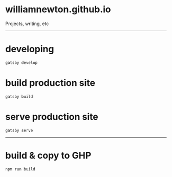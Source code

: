 # williamnewton.github.io
Projects, writing, etc


- - - - - - - -

# developing 
`gatsby develop`

# build production site
`gatsby build`

# serve production site
`gatsby serve`

- - - - - - - - 

# build & copy to GHP
`npm run build`
